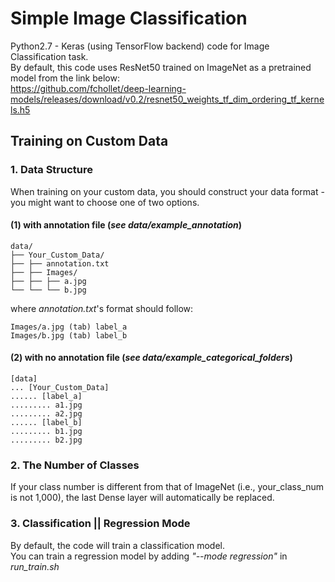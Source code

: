 # Simple Image Classification

Python2.7 - Keras (using TensorFlow backend) code for Image Classification task.<br />
By default, this code uses ResNet50 trained on ImageNet as a pretrained model from the link below:<br />
https://github.com/fchollet/deep-learning-models/releases/download/v0.2/resnet50_weights_tf_dim_ordering_tf_kernels.h5


## Training on Custom Data

### 1. Data Structure
When training on your custom data, you should construct your data format - you might want to choose one of two options.

#### (1) with annotation file (*see data/example_annotation*)

```
data/
├── Your_Custom_Data/
├── ├── annotation.txt
├── ├── Images/
├── ├── ├── a.jpg
└── └── └── b.jpg
```

where *annotation.txt*'s format should follow:<br />
```
Images/a.jpg (tab) label_a
Images/b.jpg (tab) label_b
```


#### (2) with no annotation file (*see data/example_categorical_folders*)

```
[data]
... [Your_Custom_Data]
...... [label_a]
......... a1.jpg
......... a2.jpg
...... [label_b]
......... b1.jpg
......... b2.jpg
```

### 2. The Number of Classes
If your class number is different from that of ImageNet (i.e., your_class_num is not 1,000), the last Dense layer will automatically be replaced.


### 3. Classification || Regression Mode
By default, the code will train a classification model.<br />
You can train a regression model by adding *"--mode regression"* in *run_train.sh*
